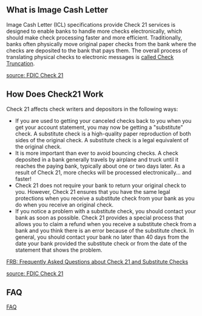 ## What is Image Cash Letter
Image Cash Letter (ICL) specifications provide Check 21 services is designed to enable banks to handle more checks electronically, which should make check processing faster and more efficient. Traditionally, banks often physically move original paper checks from the bank where the checks are deposited to the bank that pays them. The overall process of translating physical checks to electronic messages is [called Check Truncation](https://en.wikipedia.org/wiki/Cheque_truncation).

[source: FDIC Check 21](https://www.fdic.gov/consumers/assistance/protection/check21.html)

## How Does Check21 Work
Check 21 affects check writers and depositors in the following ways:

* If you are used to getting your canceled checks back to you when you get your account statement, you may now be getting a "substitute" check. A substitute check is a high-quality paper reproduction of both sides of the original check. A substitute check is a legal equivalent of the original check.
* It is more important than ever to avoid bouncing checks. A check deposited in a bank generally travels by airplane and truck until it reaches the paying bank, typically about one or two days later. As a result of Check 21, more checks will be processed electronically... and faster!
* Check 21 does not require your bank to return your original check to you. However, Check 21 ensures that you have the same legal protections when you receive a substitute check from your bank as you do when you receive an original check.
* If you notice a problem with a substitute check, you should contact your bank as soon as possible. Check 21 provides a special process that allows you to claim a refund when you receive a substitute check from a bank and you think there is an error because of the substitute check. In general, you should contact your bank no later than 40 days from the date your bank provided the substitute check or from the date of the statement that shows the problem.

[FRB: Frequently Asked Questions about Check 21 and Substitute Checks](http://www.federalreserve.gov)

[source: FDIC Check 21](https://www.fdic.gov/consumers/assistance/protection/check21.html)

## FAQ

[FAQ](https://www.ffiec.gov/exam/check21/faq.htm)